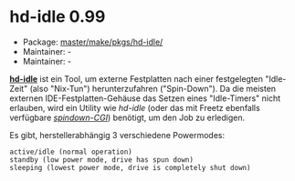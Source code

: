 # hd-idle 0.99
 - Package: [master/make/pkgs/hd-idle/](https://github.com/Freetz-NG/freetz-ng/tree/master/make/pkgs/hd-idle/)
 - Maintainer: -
 - Maintainer: -

**[hd-idle](http://hd-idle.sourceforge.net/)** ist
ein Tool, um externe Festplatten nach einer festgelegten "Idle-Zeit"
(also "Nix-Tun") herunterzufahren ("Spin-Down"). Da die meisten
externen IDE-Festplatten-Gehäuse das Setzen eines "Idle-Timers" nicht
erlauben, wird ein Utility wie *hd-idle* (oder das mit Freetz ebenfalls
verfügbare *[spindown-CGI](spindown.md)*) benötigt, um den Job
zu erledigen.

Es gibt, herstellerabhängig 3 verschiedene Powermodes:

```
active/idle (normal operation)
standby (low power mode, drive has spun down)
sleeping (lowest power mode, drive is completely shut down)
```

